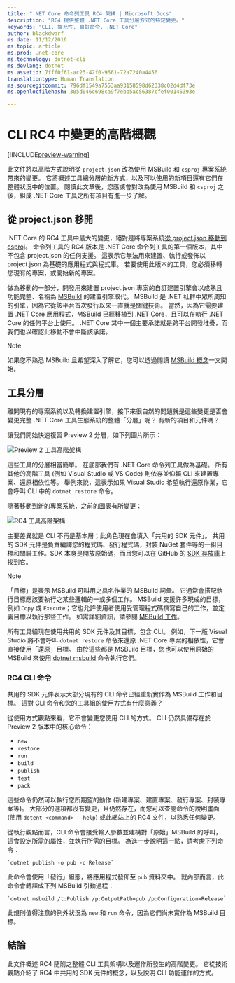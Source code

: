 ```yaml
---
title: ".NET Core 命令列工具 RC4 架構 | Microsoft Docs"
description: "RC4 提供整體 .NET Core 工具分層方式的特定變更。"
keywords: "CLI, 擴充性, 自訂命令, .NET Core"
author: blackdwarf
ms.date: 11/12/2016
ms.topic: article
ms.prod: .net-core
ms.technology: dotnet-cli
ms.devlang: dotnet
ms.assetid: 7fff0f61-ac23-42f0-9661-72a7240a4456
translationtype: Human Translation
ms.sourcegitcommit: 796df1549a7553aa93158598d62338c02d4df73e
ms.openlocfilehash: 305d046c698ca9f7ebb5ac56387cfef00145393e

---
```


# <a name="high-level-overview-of-changes-in-cli-rc4"></a>CLI RC4 中變更的高階概觀

[!INCLUDE[preview-warning](../../../includes/warning.md)]

此文件將以高階方式說明從 `project.json` 改為使用 MSBuild 和 `csproj` 專案系統帶來的變更。 它將概述工具總分層的新方式，以及可以使用的新項目還有它們在整體狀況中的位置。 閱讀此文章後，您應該會對改為使用 MSBuild 和 `csproj` 之後，組成 .NET Core 工具之所有項目有進一步了解。 

## <a name="moving-away-from-projectjson"></a>從 project.json 移開
.NET Core 的 RC4 工具中最大的變更，絕對是將專案系統[從 project.json 移動到 csproj](https://blogs.msdn.microsoft.com/dotnet/2016/05/23/changes-to-project-json/)。 命令列工具的 RC4 版本是 .NET Core 命令列工具的第一個版本，其中不包含 project.json 的任何支援。 這表示它無法用來建置、執行或發佈以 project.json 為基礎的應用程式與程式庫。 若要使用此版本的工具，您必須移轉您現有的專案，或開始新的專案。 

做為移動的一部分，開發用來建置 project.json 專案的自訂建置引擎會以成熟且功能完整、名稱為 [MSBuild](https://github.com/Microsoft/msbuild) 的建置引擎取代。 MSBuild 是 .NET 社群中眾所周知的引擎，因為它從該平台首次發行以來一直就是關鍵技術。 當然，因為它需要建置 .NET Core 應用程式，MSBuild 已經移植到 .NET Core，且可以在執行 .NET Core 的任何平台上使用。 .NET Core 其中一個主要承諾就是跨平台開發堆疊，而我們也以確認此移動不會中斷該承諾。

> [!NOTE]
> 如果您不熟悉 MSBuild 且希望深入了解它，您可以透過閱讀 [MSBuild 概念](https://docs.microsoft.com/visualstudio/msbuild/msbuild-concepts)一文開始。 

## <a name="the-tooling-layers"></a>工具分層
離開現有的專案系統以及轉換建置引擎，接下來很自然的問題就是這些變更是否會變更完整 .NET Core 工具生態系統的整體「分層」呢？ 有新的項目和元件嗎？

讓我們開始快速複習 Preview 2 分層，如下列圖片所示︰

![Preview 2 工具高階架構](media/p2-arch.png)

這些工具的分層相當簡單。 在底部我們有 .NET Core 命令列工具做為基礎。 所有其他的高階工具 (例如 Visual Studio 或 VS Code) 則依存並仰賴 CLI 來建置專案、還原相依性等。 舉例來說，這表示如果 Visual Studio 希望執行還原作業，它會呼叫 CLI 中的 `dotnet restore` 命令。 

隨著移動到新的專案系統，之前的圖表有所變更： 

![RC4 工具高階架構](media/p3-arch.png)

主要差異就是 CLI 不再是基本層；此角色現在會填入「共用的 SDK 元件」。 共用的 SDK 元件是負責編譯您的程式碼、發行程式碼，封裝 NuGet 套件等的一組目標和關聯工作。SDK 本身是開放原始碼，而且您可以在 GitHub 的 [SDK 存放庫](https://github.com/dotnet/sdk)上找到它。 

> [!NOTE]
> 「目標」是表示 MSBuild 可叫用之具名作業的 MSBuild 詞彙。 它通常會搭配執行目標應該要執行之某些邏輯的一或多個工作。 MSBuild 支援許多現成的目標，例如 `Copy` 或 `Execute`；它也允許使用者使用受管理程式碼撰寫自己的工作，並定義目標以執行那些工作。 如需詳細資訊，請參閱 [MSBuild 工作](https://docs.microsoft.com/visualstudio/msbuild/msbuild-tasks)。 

所有工具組現在使用共用的 SDK 元件及其目標，包含 CLI。 例如，下一版 Visual Studio 將不會呼叫 `dotnet restore` 命令來還原 .NET Core 專案的相依性，它會直接使用「還原」目標。 由於這些都是 MSBuild 目標，您也可以使用原始的 MSBuild 來使用 [dotnet msbuild](dotnet-msbuild.md) 命令執行它們。 

### <a name="rc4-cli-commands"></a>RC4 CLI 命令
共用的 SDK 元件表示大部分現有的 CLI 命令已經重新實作為 MSBuild 工作和目標。 這對 CLI 命令和您的工具組的使用方式有什麼意義？ 

從使用方式觀點來看，它不會變更您使用 CLI 的方式。 CLI 仍然具備存在於 Preview 2 版本中的核心命令：

* `new`
* `restore`
* `run` 
* `build`
* `publish`
* `test`
* `pack` 

這些命令仍然可以執行您所期望的動作 (新建專案、建置專案、發行專案、封裝專案等)。 大部分的選項都沒有變更，且仍然存在，而您可以查閱命令的說明畫面 (使用 `dotent <command> --help`) 或此網站上的 RC4 文件，以熟悉任何變更。 

從執行觀點而言，CLI 命令會接受輸入參數並建構對「原始」MSBuild 的呼叫，這會設定所需的屬性，並執行所需的目標。 為進一步說明這一點，請考慮下列命令︰ 

    `dotnet publish -o pub -c Release`
    
此命令會使用「發行」組態，將應用程式發佈至 `pub` 資料夾中。 就內部而言，此命令會轉譯成下列 MSBuild 引動過程︰ 

    `dotnet msbuild /t:Publish /p:OutputPath=pub /p:Configuration=Release`

此規則值得注意的例外狀況為 `new` 和 `run` 命令，因為它們尚未實作為 MSBuild 目標。 

## <a name="conclusion"></a>結論 
此文件概述 RC4 隨附之整體 CLI 工具架構以及運作所發生的高階變更。 它從技術觀點介紹了 RC4 中共用的 SDK 元件的概念，以及說明 CLI 功能運作的方式。


<!--HONumber=Feb17_HO2-->


